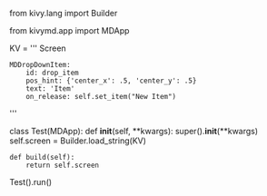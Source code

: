 from kivy.lang import Builder

from kivymd.app import MDApp

KV = '''
Screen

    MDDropDownItem:
        id: drop_item
        pos_hint: {'center_x': .5, 'center_y': .5}
        text: 'Item'
        on_release: self.set_item("New Item")
'''


class Test(MDApp):
    def __init__(self, **kwargs):
        super().__init__(**kwargs)
        self.screen = Builder.load_string(KV)

    def build(self):
        return self.screen


Test().run()